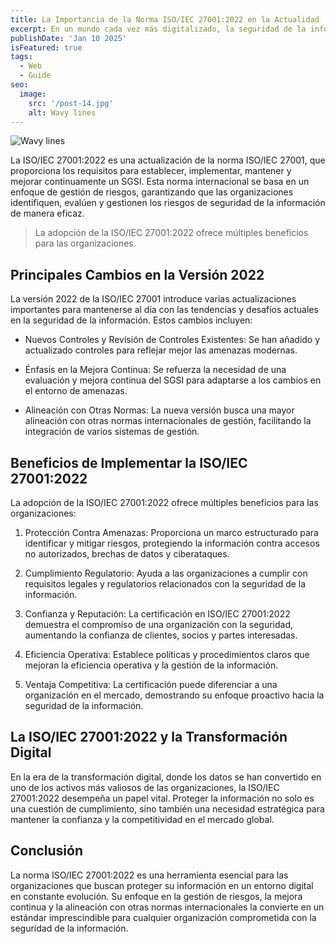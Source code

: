 ```yaml
---
title: La Importancia de la Norma ISO/IEC 27001:2022 en la Actualidad
excerpt: En un mundo cada vez más digitalizado, la seguridad de la información se ha convertido en una prioridad crucial para organizaciones de todos los tamaños y sectores. La norma ISO/IEC 27001:2022, un estándar internacional para la implementación de un Sistema de Gestión de Seguridad de la Información (SGSI), ofrece una guía completa y estructurada para proteger la información sensible de las amenazas crecientes. En este artículo, exploraremos la relevancia y beneficios de la ISO/IEC 27001:2022 en el contexto actual.
publishDate: 'Jan 10 2025'
isFeatured: true
tags:
  - Web
  - Guide
seo:
  image:
    src: '/post-14.jpg'
    alt: Wavy lines
---
```


![Wavy lines](/post-14.jpg)


La ISO/IEC 27001:2022 es una actualización de la norma ISO/IEC 27001, que proporciona los requisitos para establecer, implementar, mantener y mejorar continuamente un SGSI. Esta norma internacional se basa en un enfoque de gestión de riesgos, garantizando que las organizaciones identifiquen, evalúen y gestionen los riesgos de seguridad de la información de manera eficaz.

> La adopción de la ISO/IEC 27001:2022 ofrece múltiples beneficios para las organizaciones.

## Principales Cambios en la Versión 2022

La versión 2022 de la ISO/IEC 27001 introduce varias actualizaciones importantes para mantenerse al día con las tendencias y desafíos actuales en la seguridad de la información. Estos cambios incluyen:

* Nuevos Controles y Revisión de Controles Existentes: Se han añadido y actualizado controles para reflejar mejor las amenazas modernas.

* Énfasis en la Mejora Continua: Se refuerza la necesidad de una evaluación y mejora continua del SGSI para adaptarse a los cambios en el entorno de amenazas.

* Alineación con Otras Normas: La nueva versión busca una mayor alineación con otras normas internacionales de gestión, facilitando la integración de varios sistemas de gestión.

## Beneficios de Implementar la ISO/IEC 27001:2022

La adopción de la ISO/IEC 27001:2022 ofrece múltiples beneficios para las organizaciones:

1. Protección Contra Amenazas: Proporciona un marco estructurado para identificar y mitigar riesgos, protegiendo la información contra accesos no autorizados, brechas de datos y ciberataques.

2. Cumplimiento Regulatorio: Ayuda a las organizaciones a cumplir con requisitos legales y regulatorios relacionados con la seguridad de la información.

3. Confianza y Reputación: La certificación en ISO/IEC 27001:2022 demuestra el compromiso de una organización con la seguridad, aumentando la confianza de clientes, socios y partes interesadas.

4. Eficiencia Operativa: Establece políticas y procedimientos claros que mejoran la eficiencia operativa y la gestión de la información.

5. Ventaja Competitiva: La certificación puede diferenciar a una organización en el mercado, demostrando su enfoque proactivo hacia la seguridad de la información.

## La ISO/IEC 27001:2022 y la Transformación Digital

En la era de la transformación digital, donde los datos se han convertido en uno de los activos más valiosos de las organizaciones, la ISO/IEC 27001:2022 desempeña un papel vital. Proteger la información no solo es una cuestión de cumplimiento, sino también una necesidad estratégica para mantener la confianza y la competitividad en el mercado global.

## Conclusión

La norma ISO/IEC 27001:2022 es una herramienta esencial para las organizaciones que buscan proteger su información en un entorno digital en constante evolución. Su enfoque en la gestión de riesgos, la mejora continua y la alineación con otras normas internacionales la convierte en un estándar imprescindible para cualquier organización comprometida con la seguridad de la información.


<!-- > Good code is its own best documentation. As you're about to add a comment, ask yourself, 'How can I improve the code so that this comment isn't needed? - **Steve McConnell**

**Support and Problem Solving:** A robust community ensures that you won't be left in the dark when you encounter issues or challenges during development. It's a vast network of developers who are willing to help and share their knowledge. You can turn to forums, Stack Overflow, GitHub discussions, and various online communities for assistance. The more active the community, the faster you're likely to get answers and solutions to your problems.

**Third-Party Libraries and Plugins:** An active ecosystem often means a wealth of third-party libraries, plugins, and extensions that can extend the functionality of your chosen framework. This can significantly speed up development by providing pre-built solutions for common features and functionalities.

**Continuous Improvement:** A large and engaged community usually translates to continuous improvement of the framework. Developers are more likely to contribute bug fixes, enhancements, and new features, leading to faster updates and a more stable platform. These contributions keep the framework up-to-date and aligned with industry standards.

**Tutorials and Learning Resources:** A thriving community often generates a plethora of tutorials, blog posts, video courses, and documentation. This abundance of learning resources can be immensely valuable for both beginners and experienced developers looking to master the framework. It makes the learning curve smoother and promotes the adoption of best practices.

**Long-Term Viability:** A framework with a strong community is more likely to have a longer lifespan. It's reassuring to know that the framework you choose today will still be supported and updated in the years to come, reducing the risk of your project becoming obsolete due to a lack of maintenance.

## Documentation and Learning Resources

Check the quality and availability of documentation and learning resources for the framework. Well-documented frameworks are easier for developers to learn and work with.

## Scalability and Performance

Consider whether the framework can scale to meet your project's future needs. Will it handle increased traffic and data without performance bottlenecks?

## Security

Security is crucial for any web project. Ensure that the framework has security features built in and is actively maintained to address security vulnerabilities promptly.

In conclusion, choosing the right framework for your web project involves a careful evaluation of your project's requirements, your team's expertise, community support, and various technical factors. Taking the time to make an informed decision at the outset can save you time, resources, and headaches as your project progresses.-->
